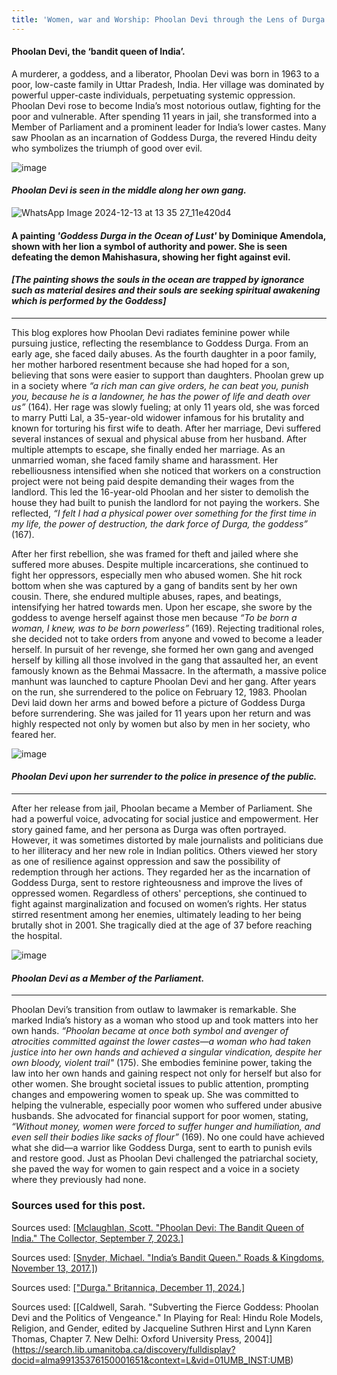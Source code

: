 ```yaml
---
title: 'Women, war and Worship: Phoolan Devi through the Lens of Durga’s power'
---
```

#### Phoolan Devi, the ‘bandit queen of India’.   
 A murderer, a goddess, and a liberator, Phoolan Devi was born in 1963 to a poor, low-caste family in Uttar Pradesh, India. Her village was dominated by powerful upper-caste individuals, perpetuating systemic oppression. Phoolan Devi rose to become India’s most notorious outlaw, fighting for the poor and vulnerable. After spending 11 years in jail, she transformed into a Member of Parliament and a prominent leader for India’s lower castes. Many saw Phoolan as an incarnation of Goddess Durga, the revered Hindu deity who symbolizes the triumph of good over evil.
 

![image](https://cdn.thecollector.com/wp-content/uploads/2023/08/phaloon-devi-bandit-queen-soldiers.jpg)
#### *Phoolan Devi is seen in the middle along her own gang.*


 ![WhatsApp Image 2024-12-13 at 13 35 27_11e420d4](https://github.com/user-attachments/assets/67f8b0dc-17a5-4f4d-a1bb-e57d66fd96c7)
#### A painting *'Goddess Durga in the Ocean of Lust'* by Dominique Amendola, shown with her lion a symbol of authority and power. She is seen defeating the demon Mahishasura, showing her fight against evil.
#### *[The painting shows the souls in the ocean are trapped by ignorance such as material desires and their souls are seeking spiritual awakening which is performed by the Goddess]*


********************************************************************************************************************************************************************

This blog explores how Phoolan Devi radiates feminine power while pursuing justice, reflecting the resemblance to Goddess Durga. From an early age, she faced daily abuses. As the fourth daughter in a poor family, her mother harbored resentment because she had hoped for a son, believing that sons were easier to support than daughters. Phoolan grew up in a society where *“a rich man can give orders, he can beat you, punish you, because he is a landowner, he has the power of life and death over us”* (164). Her rage was slowly fueling; at only 11 years old, she was forced to marry Putti Lal, a 35-year-old widower infamous for his brutality and known for torturing his first wife to death. After her marriage, Devi suffered several instances of sexual and physical abuse from her husband. After multiple attempts to escape, she finally ended her marriage. As an unmarried woman, she faced family shame and harassment. Her rebelliousness intensified when she noticed that workers on a construction project were not being paid despite demanding their wages from the landlord. This led the 16-year-old Phoolan and her sister to demolish the house they had built to punish the landlord for not paying the workers. She reflected, *“I felt I had a physical power over something for the first time in my life, the power of destruction, the dark force of Durga, the goddess”* (167).



After her first rebellion, she was framed for theft and jailed where she suffered more abuses. Despite multiple incarcerations, she continued to fight her oppressors, especially men who abused women. She hit rock bottom when she was captured by a gang of bandits sent by her own cousin. There, she endured multiple abuses, rapes, and beatings, intensifying her hatred towards men. Upon her escape, she swore by the goddess to avenge herself against those men because *“To be born a woman, I knew, was to be born powerless”* (169). Rejecting traditional roles, she decided not to take orders from anyone and vowed to become a leader herself. In pursuit of her revenge, she formed her own gang and avenged herself by killing all those involved in the gang that assaulted her, an event famously known as the Behmai Massacre. In the aftermath, a massive police manhunt was launched to capture Phoolan Devi and her gang. After years on the run, she surrendered to the police on February 12, 1983. Phoolan Devi laid down her arms and bowed before a picture of Goddess Durga before surrendering. She was jailed for 11 years upon her return and was highly respected not only by women but also by men in her society, who feared her.

![image](https://cdn.roadsandkingdoms.com/uploads/2017/11/pd-fb-40_27038212944_o-1-1.jpg?class=1536)
#### *Phoolan Devi upon her surrender to the police in presence of the public.*

********************************************************************************************************************************************************************

After her release from jail, Phoolan became a Member of Parliament. She had a powerful voice, advocating for social justice and empowerment. Her story gained fame, and her persona as Durga was often portrayed. However, it was sometimes distorted by male journalists and politicians due to her illiteracy and her new role in Indian politics. Others viewed her story as one of resilience against oppression and saw the possibility of redemption through her actions. They regarded her as the incarnation of Goddess Durga, sent to restore righteousness and improve the lives of oppressed women. Regardless of others' perceptions, she continued to fight against marginalization and focused on women’s rights. Her status stirred resentment among her enemies, ultimately leading to her being brutally shot in 2001. She tragically died at the age of 37 before reaching the hospital.



![image](https://media.gettyimages.com/id/50605788/ja/%E3%82%B9%E3%83%88%E3%83%83%E3%82%AF%E3%83%95%E3%82%A9%E3%83%88/ex-bandit-queen-phoolan-devi-lower-caste-empowerment-platform-party-election-cand-for.jpg?s=612x612&w=0&k=20&c=nr81S-e0iSmnNy_PmDbzeoSX4OVCrRejy_ELA8hBUPI=)
#### *Phoolan Devi as a Member of the Parliament.*
********************************************************************************************************************************************************************

Phoolan Devi’s transition from outlaw to lawmaker is remarkable. She marked India’s history as a woman who stood up and took matters into her own hands. *“Phoolan became at once both symbol and avenger of atrocities committed against the lower castes—a woman who had taken justice into her own hands and achieved a singular vindication, despite her own bloody, violent trail"* (175). She embodies feminine power, taking the law into her own hands and gaining respect not only for herself but also for other women. She brought societal issues to public attention, prompting changes and empowering women to speak up. She was committed to helping the vulnerable, especially poor women who suffered under abusive husbands. She advocated for financial support for poor women, stating, *“Without money, women were forced to suffer hunger and humiliation, and even sell their bodies like sacks of flour”* (169). No one could have achieved what she did—a warrior like Goddess Durga, sent to earth to punish evils and restore good. Just as Phoolan Devi challenged the patriarchal society, she paved the way for women to gain respect and a voice in a society where they previously had none.



### Sources used for this post.

Sources used: [[Mclaughlan, Scott. "Phoolan Devi: The Bandit Queen of India." The Collector, September 7, 2023.]](https://www.thecollector.com/phoolan-devi-bandit-queen-india/)

Sources used: [[Snyder, Michael. "India’s Bandit Queen." Roads & Kingdoms, November 13, 2017.]](https://roadsandkingdoms.com/2017/indias-bandit-queen/))

Sources used: [["Durga." Britannica, December 11, 2024.]](https://www.britannica.com/topic/Durga)

Sources used: [[Caldwell, Sarah. "Subverting the Fierce Goddess: Phoolan Devi and the Politics of Vengeance." In Playing for Real: Hindu Role Models, Religion, and Gender, edited by Jacqueline Suthren Hirst and Lynn Karen Thomas, Chapter 7. New Delhi: Oxford University Press, 2004]]
(https://search.lib.umanitoba.ca/discovery/fulldisplay?docid=alma99135376150001651&context=L&vid=01UMB_INST:UMB)




